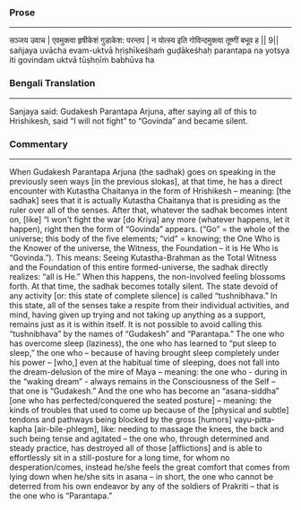 ### Prose 
 --- 
सञ्जय उवाच |
एवमुक्त्वा हृषीकेशं गुडाकेश: परन्तप |
न योत्स्य इति गोविन्दमुक्त्वा तूष्णीं बभूव ह || 9||
sañjaya uvācha
evam-uktvā hṛiṣhīkeśhaṁ guḍākeśhaḥ parantapa
na yotsya iti govindam uktvā tūṣhṇīṁ babhūva ha

### Bengali Translation 
 --- 
Sanjaya said: Gudakesh Parantapa Arjuna, after saying all of this to Hrishikesh, said “I will not fight” to “Govinda” and became silent.

### Commentary 
 --- 
When Gudakesh Parantapa Arjuna (the sadhak) goes on speaking in the previously seen ways [in the previous slokas], at that time, he has a direct encounter with Kutastha Chaitanya in the form of Hrishikesh – meaning: [the sadhak] sees that it is actually Kutastha Chaitanya that is presiding as the ruler over all of the senses. After that, whatever the sadhak becomes intent on, [like] “I won't fight the war [do Kriya] any more (whatever happens, let it happen), right then the form of “Govinda” appears. (“Go” = the whole of the universe; this body of the five elements; “vid” = knowing; the One Who is the Knower of the universe, the Witness, the Foundation – it is He Who is “Govinda.”). This means: Seeing Kutastha-Brahman as the Total Witness and the Foundation of this entire formed-universe, the sadhak directly realizes: “all is He.” When this happens, the non-involved feeling blossoms forth. At that time, the sadhak becomes totally silent. The state devoid of any activity [or: this state of complete silence] is called “tushnibhava.” In this state, all of the senses take a respite from their individual activities, and mind, having given up trying and not taking up anything as a support, remains just as it is within itself. It is not possible to avoid calling this “tushnibhava” by the names of “Gudakesh” and “Parantapa.” The one who has overcome sleep (laziness), the one who has learned to “put sleep to sleep,” the one who – because of having brought sleep completely under his power – [who,] even at the habitual time of sleeping, does not fall into the dream-delusion of the mire of Maya – meaning: the one who - during in the “waking dream” - always remains in the Consciousness of the Self – that one is “Gudakesh.” And the one who has become an “asana-siddha” [one who has perfected/conquered the seated posture] – meaning: the kinds of troubles that used to come up because of the [physical and subtle] tendons and pathways being blocked by the gross [humors] vayu-pitta-kapha [air-bile-phlegm], like: needing to massage the knees, the back and such being tense and agitated – the one who, through determined and steady practice, has destroyed all of those [afflictions] and is able to effortlessly sit in a still-posture for a long time, for whom no desperation/comes, instead he/she feels the great comfort that comes from lying down when he/she sits in asana – in short, the one who cannot be deterred from his own endeavor by any of the soldiers of Prakriti – that is the one who is “Parantapa.”